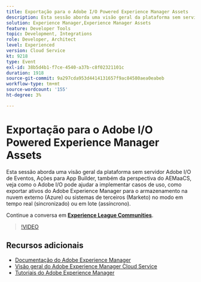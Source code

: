 ```yaml
---
title: Exportação para o Adobe I/O Powered Experience Manager Assets
description: Esta sessão aborda uma visão geral da plataforma sem servidor Adobe I/O de Eventos, Ações para App Builder, também da perspectiva do AEMaaCS, veja como o Adobe I/O pode ajudar a implementar casos de uso, como exportar ativos do Adobe Experience Manager para o armazenamento na nuvem externo (Azure) ou sistemas de terceiros (Marketo) no modo em tempo real (sincronizado) ou em lote (assíncrono).
solution: Experience Manager,Experience Manager Assets
feature: Developer Tools
topic: Development, Integrations
role: Developer, Architect
level: Experienced
version: Cloud Service
kt: 9218
type: Event
exl-id: 38b5d4b1-f7ce-4540-a37b-c8f02321101c
duration: 1918
source-git-commit: 9a297cda953d4414131657f9ac84580aea0eabeb
workflow-type: tm+mt
source-wordcount: '155'
ht-degree: 3%

---
```


# Exportação para o Adobe I/O Powered Experience Manager Assets

Esta sessão aborda uma visão geral da plataforma sem servidor Adobe I/O de Eventos, Ações para App Builder, também da perspectiva do AEMaaCS, veja como o Adobe I/O pode ajudar a implementar casos de uso, como exportar ativos do Adobe Experience Manager para o armazenamento na nuvem externo (Azure) ou sistemas de terceiros (Marketo) no modo em tempo real (sincronizado) ou em lote (assíncrono).

Continue a conversa em **[Experience League Communities](https://adobe.ly/3mkDXo6)**.

>[!VIDEO](https://video.tv.adobe.com/v/337842/?quality=12&learn=on&hidetitle=true)

## Recursos adicionais

- [Documentação do Adobe Experience Manager](https://experienceleague.adobe.com/docs/experience-manager-cloud-service.html)
- [Visão geral do Adobe Experience Manager Cloud Service](https://experienceleague.adobe.com/docs/experience-manager-cloud-service/overview/home.html)
- [Tutoriais do Adobe Experience Manager](https://experienceleague.adobe.com/docs/experience-manager-tutorials.html)
